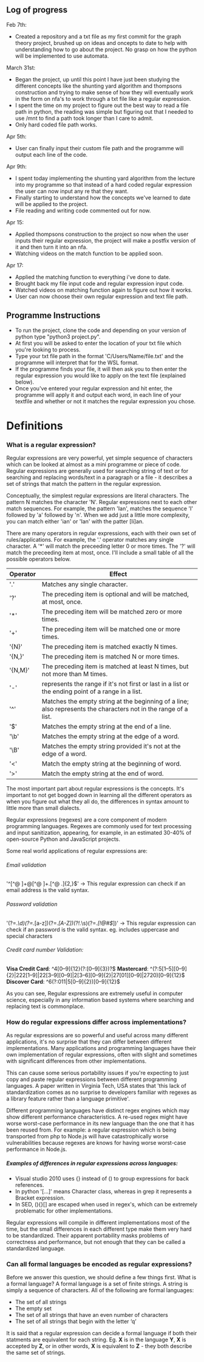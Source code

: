 ## Log of progress

Feb 7th:
* Created a repository and a txt file as my first commit for the graph theory project, brushed up on ideas and oncepts to date to help with understanding how to go about the project. No grasp on how the python will be implemented to use automata.

March 31st:
* Began the project, up until this point I have just been studying the different concepts like the shunting
yard algorithm and thompsons construction and trying to make sense of how they will eventually work in the 
form on nfa's to work through a txt file like a regular expression.
* I spent the time on my project to figure out the best way to read a file path in python, the reading
was simple but figuring out that I needed to use /mnt to find a path took longer than I care to admit.
* Only hard coded file path works.

Apr 5th:
* User can finally input their custom file path and the programme will output each line of the code.

Apr 9th:
* I spent today implementing the shunting yard algorithm from the lecture into my programme so that instead
of a hard coded regular expression the user can now input any re that they want.
* Finally starting to understand how the concepts we've learned to date will be applied to the project.
* File reading and writing code commented out for now.

Apr 15:
* Applied thompsons construction to the project so now when the user inputs their regular expression,
the project will make a postfix version of it and then turn it into an nfa.
* Watching videos on the match function to be applied soon.

Apr 17:
* Applied the matching function to everything i've done to date. 
* Brought back my file input code and regular expression input code.
* Watched videos on matching function again to figure out how it works.
* User can now choose their own regular expression and text file path.


## Programme Instructions 

* To run the project, clone the code and depending on your version of python type "python3 project.py".
* At first you will be asked to enter the location of your txt file which you're looking to process.
* Type your txt file path in the format 'C/Users/Name/file.txt' and the programme will interpret that for
the WSL format.
* If the programme finds your file, it will then ask you to then enter the regular expression you would
like to apply on the text file (explained below). 
* Once you've entered your regular expression and hit enter, the programme will apply it and output
each word, in each line of your textfile and whether or not it matches the regular expression you chose.


# Definitions

### What is a regular expression?

Regular expressions are very powerful, yet simple sequence of characters which can be looked at almost as a mini programme or piece of code. Regular expressions are generally used for searching string of text or for searching and replacing words/text in a paragraph or a file - it describes a set of strings that match the pattern in the regular expression.

Conceptually, the simplest regular expressions are literal characters. The pattern N matches the character 'N'. Regular expressions next to each other match sequences. For example, the pattern 'Ian', matches the sequence 'I' followed by 'a' followed by 'n'. When we add just a little more complexity, you can match either 'ian' or 'Ian' with the patter [Ii]an. 

There are many operators in regular expressions, each with their own set of rules/applications. For example, the '.' operator matches any single character. A '*' will match the preceeding letter 0 or more times. The '?' will match the preceeding item at most, once. I'll include a small table of all the possible operators below.

Operator | Effect
-------- | ------
'.' | Matches any single character.
'?' | The preceding item is optional and will be matched, at most, once.
'*' | The preceding item will be matched zero or more times.
'+' | The preceding item will be matched one or more times.
'{N}' | The preceding item is matched exactly N times.
'{N,}' | The preceding item is matched N or more times.
'{N,M}' | The preceding item is matched at least N times, but not more than M times.
'-' | represents the range if it's not first or last in a list or the ending point of a range in a list.
'^' | Matches the empty string at the beginning of a line; also represents the characters not in the range of a list.
'$' | Matches the empty string at the end of a line.
'\b' | Matches the empty string at the edge of a word.
'\B' | Matches the empty string provided it's not at the edge of a word.
'\<' | Match the empty string at the beginning of word.
'\>' | 	Match the empty string at the end of word.

The most important part about regular expressions is the concepts. It's important to not get bogged down in learning all the different operators as when you figure out what they all do, the differences in syntax amount to little more than small dialects. 

Regular expressions (regexes) are a core component of modern programming languages. Regexes are commonly used for text processing and input sanitization, appearing, for example, in an estimated 30-40% of open-source Python and JavaScript projects.

Some real world applications of regular expressions are:
###### Email validation

'^[^@ ]+@[^@ ]+\.[^@ \.]{2,}$' -> This regular expression can check if an email address is the valid syntax.

###### Password validation

'(?=.*\d)(?=.*[a-z])(?=.*[A-Z])(?!.*\s)(?=.*[!@#$*])' -> This regular expression can check if an password is the valid syntax. eg. includes uppercase and special characters

###### Credit card number Validation:

**Visa Credit Card**: ^4[0–9]{12}(?:[0–9]{3})?$
**Mastercard**: ^(?:5[1–5][0–9]{2}|222[1–9]|22[3–9][0–9]|2[3–6][0–9]{2}|27[01][0–9]|2720)[0–9]{12}$
**Discover Card**: ^6(?:011|5[0–9]{2})[0–9]{12}$


As you can see, Regular expressions are extremely useful in computer science, especially in any information based systems where searching and replacing text is commonplace.




### How do regular expressions differ across implementations?

As regular expressions are so powerful and useful across many different applications, it's no surprise that they can differ between different implementations. Many applications and programming languages have their own implementation of regular expressions, often with slight and sometimes with significant differences from other implementations.

This can cause some serious portability issues if you're expecting to just copy and paste regular expressions between different programming languages. A paper written in Virginia Tech, USA states that 'this lack of standardization comes as no surprise to developers familiar with regexes as a library feature rather than a language primitive'.

Different programming languages have distinct regex engines which may show different performance characteristics. A re-used regex might have worse worst-case performance in its new language than the one that it has been reused from. For example: a regular expression which is being transported from php to Node.js will have catastrophically worse vulnerabilities because regexes are knows for having worse worst-case performance in Node.js.

##### Examples of differences in regular expressions across languages:

* Visual studio 2010 uses {} instead of () to group expressions for back references.
* In python '[...]' means Character class, whereas in grep it represents a Bracket expression.
* In SED, (){}[] are escaped when used in regex's, which can be extremely problematic for other implementations.

Regular expressions will compile in different implementations most of the time, but the small differences in each different type make them very hard to be standardized. Their apparent portability masks problems of correctness and performance, but not enough that they can be called a standardized language.



### Can all formal languages be encoded as regular expressions?

Before we answer this question, we should define a few things first.
What is a formal language? A formal language is a set of finite strings. A string is simply a sequence of characters. All of the following are formal languages:

* The set of all strings
* The empty set
* The set of all strings that have an even number of characters
* The set of all strings that begin with the letter ‘q’

It is said that a regular expression can decide a formal language if both their statments are equivalent for each string. Eg. **X** is in the language **Y**, **X** is accepted by **Z**, or in other words, **X** is equivalent to **Z** - they both describe the same set of strings.